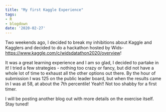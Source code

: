 ```yaml
---
title: "My first Kaggle Experience"
tags:
- R
- blogdown
date: '2020-02-27'
---
```


Two weekends ago, I decided to break my inhibitions about Kaggle and Kagglers and decided to do a hackathon hosted by Wids-
https://www.kaggle.com/c/widsdatathon2020/overview!


It was a great learning experience and I am so glad, I decided to partake in it! I tried a few strategies - nothing too crazy or fancy, but did not have a whole lot of time to exhaust all the other options out there. By the hour of submission I was 125 on the public leader board, but when the results came in I was at 58, at about the 7th percentile! Yeah!! Not too shabby for a first timer. 

I will be posting another blog out with more details on the exercise itself. Stay tuned!
